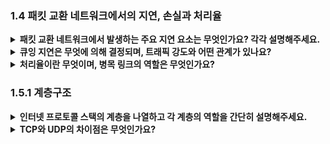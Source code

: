 ### 1.4 패킷 교환 네트워크에서의 지연, 손실과 처리율
<details>
  <summary><strong>패킷 교환 네트워크에서 발생하는 주요 지연 요소는 무엇인가요? 각각 설명해주세요.</strong></summary>
  
  - **처리 지연 (Processing Delay):** 패킷 헤더를 검사하고, 전송할 링크를 결정하는 데 걸리는 시간입니다. 일반적으로 수 마이크로초 정도입니다.
  - **큐잉 지연 (Queuing Delay):** 패킷이 큐에서 전송되기를 기다리는 시간으로, 앞선 패킷의 수와 트래픽 강도에 따라 달라집니다.
  - **전송 지연 (Transmission Delay):** 패킷의 모든 비트를 링크로 전송하는 데 걸리는 시간으로, 패킷 크기(L)와 링크 전송률(R)의 함수(L/R)로 계산됩니다.
  - **전파 지연 (Propagation Delay):** 비트가 물리적 링크를 통해 전파되는 데 걸리는 시간으로, 링크 길이(d)와 전파 속도(s)의 함수(d/s)로 계산됩니다.

  </details>

<details>
  <summary><strong>큐잉 지연은 무엇에 의해 결정되며, 트래픽 강도와 어떤 관계가 있나요?</strong></summary>
  
  큐잉 지연은 큐에 도착하는 패킷의 도착률과 링크의 전송률, 도착 트래픽의 특성(주기적/버스트성)에 의해 결정됩니다.  
  트래픽 강도(La/R)가 1에 가까워질수록 큐잉 지연은 급격히 증가합니다.  
  트래픽 강도가 1을 초과하면 큐는 무한히 커지고 지연은 무한대가 됩니다.
  </details>

  <details>
  <summary><strong>처리율이란 무엇이며, 병목 링크의 역할은 무엇인가요?</strong></summary>
  
  처리율은 네트워크에서 데이터가 전송되는 속도를 의미합니다.  
  병목 링크는 경로상에서 가장 낮은 전송률을 가진 링크로, 전체 네트워크 처리율을 결정합니다.  
  처리율은 병목 링크의 전송률(min{R1, R2, ..., RN})과 같습니다.
  </details>

### 1.5.1 계층구조
  <details>
  <summary><strong>인터넷 프로토콜 스택의 계층을 나열하고 각 계층의 역할을 간단히 설명해주세요.</strong></summary>
  
  1. **애플리케이션 계층:** 네트워크 애플리케이션과 프로토콜(HTTP, FTP, SMTP 등)을 포함합니다.
  2. **트랜스포트 계층:** 애플리케이션 메시지를 세그먼트로 캡슐화하여 전송하며, TCP와 UDP 프로토콜을 사용합니다.
  3. **네트워크 계층:** 데이터그램을 목적지까지 라우팅하며, IP 프로토콜을 사용합니다.
  4. **링크 계층:** 데이터그램을 프레임으로 캡슐화하여 인접 네트워크 요소 간 전달을 담당합니다.
  5. **물리 계층:** 프레임 내부의 비트를 실제 매체(광섬유, 꼬임쌍선 등)를 통해 전송합니다.
  </details>

  <details>
  <summary><strong>TCP와 UDP의 차이점은 무엇인가요?</strong></summary>
  
  - **TCP (Transmission Control Protocol):** 연결 지향형, 신뢰성 보장, 흐름 제어 및 혼잡 제어를 제공하며, 데이터의 순서를 유지합니다.
  - **UDP (User Datagram Protocol):** 비연결형, 신뢰성, 흐름 제어, 혼잡 제어를 제공하지 않으며, 데이터의 순서를 보장하지 않습니다. 속도가 중요할 때 사용됩니다.

  </details>